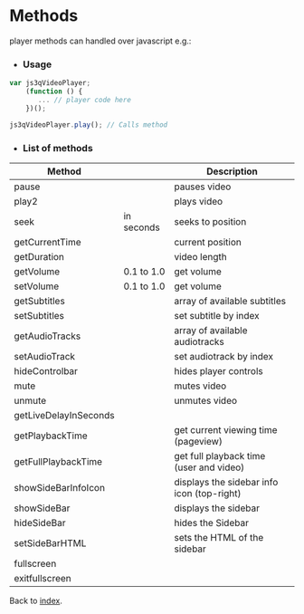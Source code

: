 # Methods

player methods can handled over javascript e.g.:

* ### Usage

```javascript
var js3qVideoPlayer;
    (function () {
       ... // player code here
    })();

js3qVideoPlayer.play(); // Calls method
```

* ### List of methods

<table width="100%">
<thead>
<tr>
<th>Method</th>
<th></th>
<th>Description</th>
</tr>
</thead>
<tbody>
<tr>
    <td>pause</td>
    <td></td>
    <td>pauses video</td>
</tr>
<tr>
    <td>play2</td>
    <td></td>
    <td>plays video</td>
</tr>
<tr>
    <td>seek</td>
    <td>in seconds</td>
    <td>seeks to position</td>
</tr>
<tr>
    <td>getCurrentTime</td>
    <td></td>
    <td>current position</td>
</tr>
<tr>
    <td>getDuration</td>
    <td></td>
    <td>video length</td>
</tr>
<tr>
    <td>getVolume</td>
    <td>0.1 to 1.0</td>
    <td>get volume</td>
</tr>
<tr>
    <td>setVolume</td>
    <td>0.1 to 1.0</td>
    <td>get volume</td>
</tr>
<tr>
    <td>getSubtitles</td>
    <td></td>
    <td>array of available subtitles</td>
</tr>
<tr>
    <td>setSubtitles</td>
    <td></td>
    <td>set subtitle by index</td>
</tr>
<tr>
    <td>getAudioTracks</td>
    <td></td>
    <td>array of available audiotracks</td>
</tr>
<tr>
    <td>setAudioTrack</td>
    <td></td>
    <td>set audiotrack by index</td>
</tr>
<tr>
    <td>hideControlbar</td>
    <td></td>
    <td>hides player controls</td>
</tr>
<tr>
    <td>mute</td>
    <td></td>
    <td>mutes video</td>
</tr>
<tr>
    <td>unmute</td>
    <td></td>
    <td>unmutes video</td>
</tr>
<tr>
    <td>getLiveDelayInSeconds</td>
    <td></td>
    <td></td>
</tr>
<tr>
    <td>getPlaybackTime</td>
    <td></td>
    <td>get current viewing time (pageview)</td>
</tr>
<tr>
    <td>getFullPlaybackTime</td>
    <td></td>
    <td>get full playback time (user and video)</td>
</tr>
<tr>
    <td>showSideBarInfoIcon</td>
    <td></td>
    <td>displays the sidebar info icon (top-right)</td>
</tr>
<tr>
    <td>showSideBar</td>
    <td></td>
    <td>displays the sidebar</td>
</tr>
<tr>
    <td>hideSideBar</td>
    <td></td>
    <td>hides the Sidebar</td>
</tr>
<tr>
    <td>setSideBarHTML</td>
    <td></td>
    <td>sets the HTML of the sidebar</td>
</tr>
<tr>
    <td>fullscreen</td>
    <td></td>
    <td></td>
</tr>
<tr>
    <td>exitfullscreen</td>
    <td></td>
    <td></td>
</tr>
</tbody>
</table>

Back to [index](../README.md).